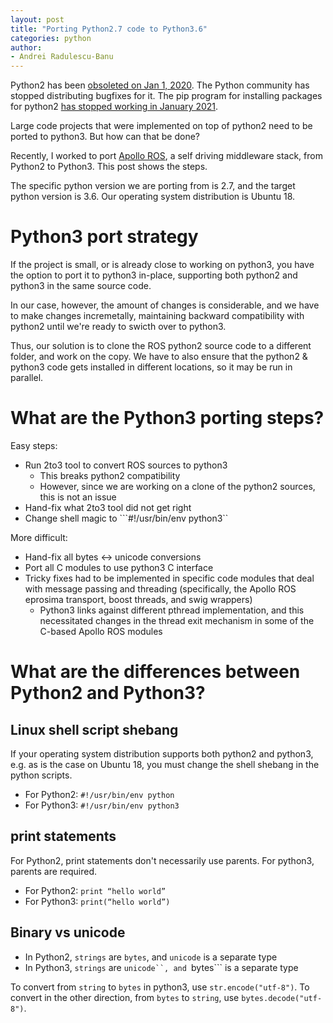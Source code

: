 ```yaml
---
layout: post
title: "Porting Python2.7 code to Python3.6"
categories: python
author:
- Andrei Radulescu-Banu
---
```


Python2 has been [obsoleted on Jan 1, 2020](https://www.python.org/doc/sunset-python-2/). The Python community has stopped distributing bugfixes for it. The pip program for installing packages for python2 [has stopped working in January 2021](https://pip.pypa.io/en/stable/news/#id4).

Large code projects that were implemented on top of python2 need to be ported to python3. But how can that be done?

Recently, I worked to port [Apollo ROS](https://github.com/ApolloAuto/apollo-platform/tree/1.5.5), a self driving middleware stack, from Python2 to Python3. This post shows the steps.

The specific python version we are porting from is 2.7, and the target python version is 3.6. Our operating system distribution is Ubuntu 18.

# Python3 port strategy

If the project is small, or is already close to working on python3, you have the option to port it to python3 in-place, supporting both python2 and python3 in the same source code.

In our case, however, the amount of changes is considerable, and we have to make changes incremetally, maintaining backward compatibility with python2 until we're ready to swicth over to python3.

Thus, our solution is to clone the ROS python2 source code to a different folder, and work on the copy. We have to also ensure that the python2 & python3 code gets installed in different locations, so it may be run in parallel.

# What are the Python3 porting steps?

Easy steps:
* Run 2to3 tool to convert ROS sources to python3
  * This breaks python2 compatibility
  * However, since we are working on a clone of the python2 sources, this is not an issue
* Hand-fix what 2to3 tool did not get right
* Change shell magic to ```#!/usr/bin/env python3``

More difficult:
* Hand-fix all bytes <-> unicode conversions
* Port all C modules to use python3 C interface
* Tricky fixes had to be implemented in specific code modules that deal with message passing and threading (specifically, the Apollo ROS eprosima transport, boost threads, and swig wrappers)
  * Python3 links against different pthread implementation, and this necessitated changes in the thread exit mechanism in some of the C-based Apollo ROS modules

# What are the differences between Python2 and Python3?

## Linux shell script shebang

If your operating system distribution supports both python2 and python3, e.g. as is the case on Ubuntu 18, you must change the shell shebang in the python scripts.

* For Python2: ```#!/usr/bin/env python```
* For Python3: ```#!/usr/bin/env python3```

## print statements

For Python2, print statements don't necessarily use parents. For python3, parents are required.

* For Python2: ```print “hello world”```
* For Python3: ```print(“hello world”)```

## Binary vs unicode

* In Python2, ```strings``` are ```bytes```, and ```unicode``` is a separate type
* In Python3, ```strings``` are ```unicode``, and ```bytes``` is a separate type

To convert from ```string``` to ```bytes``` in python3, use ```str.encode("utf-8")```. To convert in the other direction, from ```bytes``` to ```string```, use ```bytes.decode("utf-8")```.